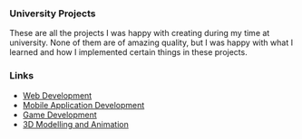 ### University Projects

These are all the projects I was happy with creating during my time at university. None of them are of amazing quality, but I was happy with what I learned and how I implemented certain things in these projects.

### Links

- [Web Development](WebDev.md)
- [Mobile Application Development](MobileDev.md)
- [Game Development](GameDev.md)
- [3D Modelling and Animation](ModelAnim.md)
